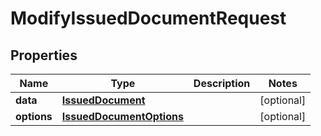 

# ModifyIssuedDocumentRequest



## Properties

| Name | Type | Description | Notes |
|------------ | ------------- | ------------- | -------------|
|**data** | [**IssuedDocument**](IssuedDocument.md) |  |  [optional] |
|**options** | [**IssuedDocumentOptions**](IssuedDocumentOptions.md) |  |  [optional] |



